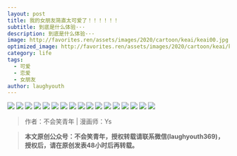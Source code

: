 ```yaml
---
layout: post
title: 我的女朋友简直太可爱了！！！！！！
subtitle: 到底是什么体验···
description: 到底是什么体验···
image: http://favorites.ren/assets/images/2020/cartoon/keai/keai00.jpg
optimized_image: http://favorites.ren/assets/images/2020/cartoon/keai/keai00.jpg
category: life
tags:
  - 可爱
  - 恋爱
  - 女朋友
author: laughyouth
---
```


![](http://favorites.ren/assets/images/2020/cartoon/keai/keai01.jpg)
![](http://favorites.ren/assets/images/2020/cartoon/keai/keai02.jpg)
![](http://favorites.ren/assets/images/2020/cartoon/keai/keai03.jpg)
![](http://favorites.ren/assets/images/2020/cartoon/keai/keai04.jpg)
![](http://favorites.ren/assets/images/2020/cartoon/keai/keai05.jpg)
![](http://favorites.ren/assets/images/2020/cartoon/keai/keai06.jpg)
![](http://favorites.ren/assets/images/2020/cartoon/keai/keai07.jpg)
![](http://favorites.ren/assets/images/2020/cartoon/keai/keai08.jpg)
![](http://favorites.ren/assets/images/2020/cartoon/keai/keai09.jpg)
![](http://favorites.ren/assets/images/2020/cartoon/keai/keai10.jpg)
![](http://favorites.ren/assets/images/2020/cartoon/keai/keai11.jpg)
![](http://favorites.ren/assets/images/2020/cartoon/keai/keai12.jpg)
![](http://favorites.ren/assets/images/2020/cartoon/keai/keai13.jpg)
![](http://favorites.ren/assets/images/2020/cartoon/keai/keai14.jpg)
![](http://favorites.ren/assets/images/2020/cartoon/keai/keai15.jpg)
![](http://favorites.ren/assets/images/2020/cartoon/keai/keai16.jpg)
![](http://favorites.ren/assets/images/2020/cartoon/keai/keai17.jpg)

>作者：不会笑青年 | 漫画师：Ys

>**本文原创公众号：不会笑青年，授权转载请联系微信(laughyouth369)，授权后，请在原创发表48小时后再转载。**


